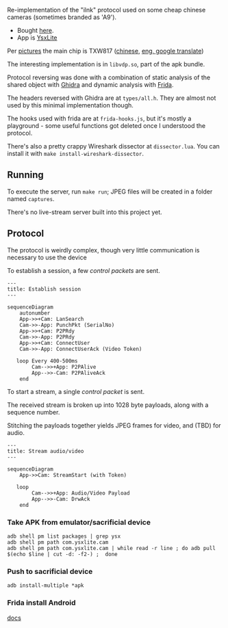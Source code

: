 Re-implementation of the "ilnk" protocol used on some cheap chinese cameras (sometimes branded as 'A9').

* Bought [here](https://www.aliexpress.com/item/1005006287788979.html).
* App is [YsxLite](https://play.google.com/store/apps/details?id=com.ysxlite.cam&hl=en&gl=US)


Per [pictures](https://github.com/DavidVentura/cam-reverse/blob/master/pics/pcb.jpg?raw=true) the main chip is TXW817 ([chinese](https://www.taixin-semi.com/Product/ProductDetail?productId=306), [eng, google translate](https://www-taixin--semi-com.translate.goog/Product/ProductDetail?productId=306&_x_tr_sl=auto&_x_tr_tl=en&_x_tr_hl=en&_x_tr_pto=wapp))

The interesting implementation is in `libvdp.so`, part of the apk bundle.

Protocol reversing was done with a combination of static analysis of the shared object with [Ghidra](https://ghidra-sre.org/) and dynamic analysis with [Frida](https://frida.re/docs/javascript-api/).

The headers reversed with Ghidra are at `types/all.h`. They are almost not used by this minimal implementation though.

The hooks used with frida are at `frida-hooks.js`, but it's mostly a playground - some useful functions got deleted once I understood the protocol.

There's also a pretty crappy Wireshark dissector at `dissector.lua`. You can install it with `make install-wireshark-dissector`.

## Running
To execute the server, run `make run`; JPEG files will be created in a folder named `captures`.

There's no live-stream server built into this project yet.

## Protocol

The protocol is weirdly complex, though very little communication is necessary to use the device


To establish a session, a few _control packets_ are sent.
```mermaid
---
title: Establish session
---

sequenceDiagram
	autonumber
    App->>+Cam: LanSearch
    Cam->>-App: PunchPkt (SerialNo)
    App->>+Cam: P2PRdy
    Cam->>-App: P2PRdy
    App->>+Cam: ConnectUser
    Cam->>-App: ConnectUserAck (Video Token)
   
   loop Every 400-500ms
        Cam-->>+App: P2PAlive
        App-->>-Cam: P2PAliveAck
    end
```

To start a stream, a single _control packet_ is sent.

The received stream is broken up into 1028 byte payloads, along with a sequence number.

Stitching the payloads together yields JPEG frames for video, and (TBD) for audio.

```mermaid
---
title: Stream audio/video
---

sequenceDiagram
    App->>Cam: StreamStart (with Token)
   
   loop
        Cam-->>+App: Audio/Video Payload
        App-->>-Cam: DrwAck
    end
```

### Take APK from emulator/sacrificial device
```
adb shell pm list packages | grep ysx
adb shell pm path com.ysxlite.cam
adb shell pm path com.ysxlite.cam | while read -r line ; do adb pull $(echo $line | cut -d: -f2-) ;  done
```
### Push to sacrificial device
```
adb install-multiple *apk
```

### Frida install Android

[docs](https://frida.re/docs/android/)

